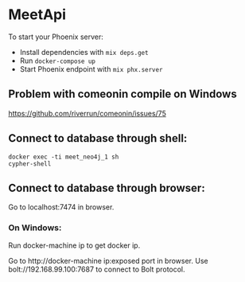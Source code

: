 # MeetApi

To start your Phoenix server:

- Install dependencies with `mix deps.get`
- Run `docker-compose up`
- Start Phoenix endpoint with `mix phx.server`

## Problem with comeonin compile on Windows

https://github.com/riverrun/comeonin/issues/75

## Connect to database through shell:

```
docker exec -ti meet_neo4j_1 sh
cypher-shell
```

## Connect to database through browser:

Go to localhost:7474 in browser.

### On Windows:

Run docker-machine ip to get docker ip.

Go to http://docker-machine ip:exposed port in browser.
Use bolt://192.168.99.100:7687 to connect to Bolt protocol.

